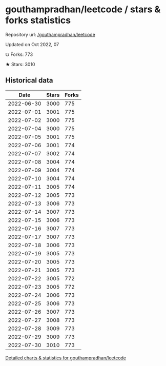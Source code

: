 # gouthampradhan/leetcode / stars & forks statistics

Repository url: [/gouthampradhan/leetcode](https://github.com/gouthampradhan/leetcode)

Updated on Oct 2022, 07

☋ Forks: 773

★ Stars: 3010

## Historical data
| Date | Stars | Forks |
|------|-------|-------|
| 2022-06-30 | 3000 | 775 | 
| 2022-07-01 | 3001 | 775 | 
| 2022-07-02 | 3000 | 775 | 
| 2022-07-04 | 3000 | 775 | 
| 2022-07-05 | 3001 | 775 | 
| 2022-07-06 | 3001 | 774 | 
| 2022-07-07 | 3002 | 774 | 
| 2022-07-08 | 3004 | 774 | 
| 2022-07-09 | 3004 | 774 | 
| 2022-07-10 | 3004 | 774 | 
| 2022-07-11 | 3005 | 774 | 
| 2022-07-12 | 3005 | 773 | 
| 2022-07-13 | 3006 | 773 | 
| 2022-07-14 | 3007 | 773 | 
| 2022-07-15 | 3006 | 773 | 
| 2022-07-16 | 3007 | 773 | 
| 2022-07-17 | 3007 | 773 | 
| 2022-07-18 | 3006 | 773 | 
| 2022-07-19 | 3005 | 773 | 
| 2022-07-20 | 3005 | 773 | 
| 2022-07-21 | 3005 | 773 | 
| 2022-07-22 | 3005 | 772 | 
| 2022-07-23 | 3005 | 772 | 
| 2022-07-24 | 3006 | 773 | 
| 2022-07-25 | 3006 | 773 | 
| 2022-07-26 | 3007 | 773 | 
| 2022-07-27 | 3008 | 773 | 
| 2022-07-28 | 3009 | 773 | 
| 2022-07-29 | 3009 | 773 | 
| 2022-07-30 | 3010 | 773 | 


[Detailed charts & statistics for gouthampradhan/leetcode](https://reviewgithub.com/rep/gouthampradhan/leetcode)
